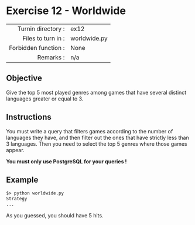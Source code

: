 # Exercise 12 - Worldwide

|                         |                    |
| -----------------------:| ------------------ |
|   Turnin directory :    |  ex12              |
|   Files to turn in :    |  worldwide.py      |
|   Forbidden function :  |  None              |
|   Remarks :             |  n/a               |

## Objective

Give the top 5 most played genres among games that have several distinct languages greater or equal to 3. 

## Instructions

You must write a query that filters games according to the number of languages they have, and then filter out the ones that have strictly less than 3 languages. Then you need to select the top 5 genres where those games appear.

**You must only use PostgreSQL for your queries !**


## Example

```txt
$> python worldwide.py
Strategy
...
```

As you guessed, you should have 5 hits.